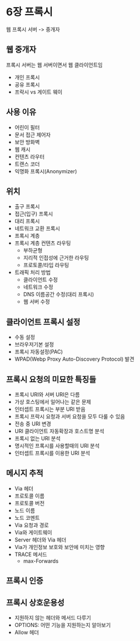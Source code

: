 # 6장 프록시

웹 프록시 서버 -> 중개자

## 웹 중개자

프록시 서버는 웹 서버이면서 웹 클라이언트임

- 개인 프록시
- 공유 프록시
- 프락시 vs 게이트 웨이

## 사용 이유

- 어린이 필터
- 문서 접근 제어자
- 보안 방화벽
- 웹 캐시
- 컨텐츠 라우터
- 트랜스 코더
- 익명화 프록시(Anonymizer)

## 위치

- 출구 프록시
- 접근(입구) 프록시
- 대리 프록시
- 네트워크 교환 프록시
- 프록시 계층
- 프록시 계층 컨텐츠 라우팅
    - 부하균형
    - 지리적 인접성에 근거한 라우팅
    - 프로토콜/타입 라우팅
- 트래픽 처리 방법
    - 클라이언트 수정
    - 네트워크 수정
    - DNS 이름공간 수정(대리 프록시)
    - 웹 서버 수정

## 클라이언트 프록시 설정

- 수동 설정
- 브라우저기본 설정
- 프록시 자동설정(PAC)
- WPAD(Webp Proxy Auto-Discovery Protocol) 발견

## 프록시 요청의 미묘한 특징들

- 프록시 URI와 서버 URI은 다름
- 가상 호스팅에서 일어나는 같은 문제
- 인터셉트 프록시는 부분 URI 받음
- 프록시 프락시 요청과 서버 요청을 모두 다룰 수 있음
- 전송 중 URI 변경
- URI 클라이언트 자동확장과 호스트명 분석
- 프록시 없는 URI 분석
- 명시적인 프록시를 사용할때의 URI 분석
- 인터셉트 프록시를 이용한 URI 분석

## 메시지 추적

- Via 헤더
- 프로토콜 이름
- 프로토콜 버전
- 노드 이름
- 노드 코멘트
- Via 요청과 경로
- Via와 게이트웨이
- Server 헤더와 Via 헤더
- Via가 개인정보 보호와 보안에 미치는 영향
- TRACE 메서드
  - max-Forwards

## 프록시 인증



## 프록시 상호운용성

- 지원하지 않는 헤더와 메서드 다루기
- OPTIONS: 어떤 기능을 지원하는지 알아보기
- Allow 헤더 
